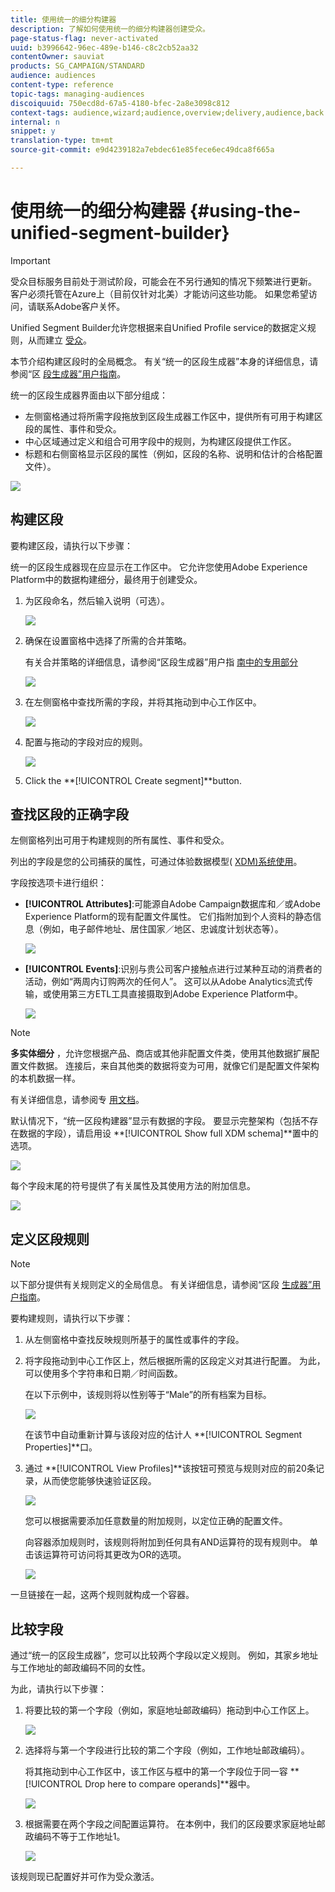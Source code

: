 ```yaml
---
title: 使用统一的细分构建器
description: 了解如何使用统一的细分构建器创建受众。
page-status-flag: never-activated
uuid: b3996642-96ec-489e-b146-c8c2cb52aa32
contentOwner: sauviat
products: SG_CAMPAIGN/STANDARD
audience: audiences
content-type: reference
topic-tags: managing-audiences
discoiquuid: 750ecd8d-67a5-4180-bfec-2a8e3098c812
context-tags: audience,wizard;audience,overview;delivery,audience,back
internal: n
snippet: y
translation-type: tm+mt
source-git-commit: e9d4239182a7ebdec61e85fece6ec49dca8f665a

---
```



# 使用统一的细分构建器 {#using-the-unified-segment-builder}

>[!IMPORTANT]
>
>受众目标服务目前处于测试阶段，可能会在不另行通知的情况下频繁进行更新。 客户必须托管在Azure上（目前仅针对北美）才能访问这些功能。 如果您希望访问，请联系Adobe客户关怀。

Unified Segment Builder允许您根据来自Unified Profile service的数据定义规则，从而建立 [受众](https://www.adobe.io/apis/experienceplatform/home/profile-identity-segmentation.html)。

本节介绍构建区段时的全局概念。 有关“统一的区段生成器”本身的详细信息，请参阅“区 [段生成器”用户指南](https://www.adobe.io/apis/experienceplatform/home/profile-identity-segmentation/profile-identity-segmentation-services.html#!api-specification/markdown/narrative/technical_overview/segmentation/segment-builder-guide.md)。

统一的区段生成器界面由以下部分组成：

* 左侧窗格通过将所需字段拖放到区段生成器工作区中，提供所有可用于构建区段的属性、事件和受众。
* 中心区域通过定义和组合可用字段中的规则，为构建区段提供工作区。
* 标题和右侧窗格显示区段的属性（例如，区段的名称、说明和估计的合格配置文件）。

![](assets/aep_audiences_interface.png)

## 构建区段

要构建区段，请执行以下步骤：

统一的区段生成器现在应显示在工作区中。 它允许您使用Adobe Experience Platform中的数据构建细分，最终用于创建受众。

1. 为区段命名，然后输入说明（可选）。

   ![](assets/aep_audiences_creation_edit_name.png)

1. 确保在设置窗格中选择了所需的合并策略。

   有关合并策略的详细信息，请参阅“区段生成器”用户指 [南中的专用部分](https://www.adobe.io/apis/experienceplatform/home/profile-identity-segmentation/profile-identity-segmentation-services.html#!api-specification/markdown/narrative/technical_overview/segmentation/segment-builder-guide.md)

   ![](assets/aep_audiences_mergepolicy.png)

1. 在左侧窗格中查找所需的字段，并将其拖动到中心工作区中。

   ![](assets/aep_audiences_dragfield.png)

1. 配置与拖动的字段对应的规则。

   ![](assets/aep_audiences_configure_rules.png)

1. Click the **[!UICONTROL Create segment]**button.

## 查找区段的正确字段

左侧窗格列出可用于构建规则的所有属性、事件和受众。

列出的字段是您的公司捕获的属性，可通过体验数据模型( [XDM)系统使用](https://www.adobe.io/apis/experienceplatform/home/xdm.html)。

字段按选项卡进行组织：

* **[!UICONTROL Attributes]**:可能源自Adobe Campaign数据库和／或Adobe Experience Platform的现有配置文件属性。 它们指附加到个人资料的静态信息（例如，电子邮件地址、居住国家／地区、忠诚度计划状态等）。

   ![](assets/aep_audiences_attributestab.png)

* **[!UICONTROL Events]**:识别与贵公司客户接触点进行过某种互动的消费者的活动，例如“两周内订购两次的任何人”。 这可以从Adobe Analytics流式传输，或使用第三方ETL工具直接摄取到Adobe Experience Platform中。

   ![](assets/aep_audiences_eventstab.png)

>[!NOTE]
>
>**多实体细分** ，允许您根据产品、商店或其他非配置文件类，使用其他数据扩展配置文件数据。 连接后，来自其他类的数据将变为可用，就像它们是配置文件架构的本机数据一样。
>
>有关详细信息，请参阅专 [用文档](https://www.adobe.io/apis/experienceplatform/home/profile-identity-segmentation/profile-identity-segmentation-services.html#!api-specification/markdown/narrative/tutorials/segmentation/multi_entity_segmentation.md)。

默认情况下，“统一区段构建器”显示有数据的字段。 要显示完整架构（包括不存在数据的字段），请启用设 **[!UICONTROL Show full XDM schema]**置中的选项。

![](assets/aep_audiences_populatedfields.png)

每个字段末尾的符号提供了有关属性及其使用方法的附加信息。

![](assets/aep_audiences_isymbol.png)

## 定义区段规则

>[!NOTE]
>
>以下部分提供有关规则定义的全局信息。 有关详细信息，请参阅“区段 [生成器”用户指南](https://www.adobe.io/apis/experienceplatform/home/profile-identity-segmentation/profile-identity-segmentation-services.html#!api-specification/markdown/narrative/technical_overview/segmentation/segment-builder-guide.md)。

要构建规则，请执行以下步骤：

1. 从左侧窗格中查找反映规则所基于的属性或事件的字段。

1. 将字段拖动到中心工作区上，然后根据所需的区段定义对其进行配置。 为此，可以使用多个字符串和日期／时间函数。

   在以下示例中，该规则将以性别等于“Male”的所有档案为目标。

   ![](assets/aep_audiences_malegender.png)

   在该节中自动重新计算与该段对应的估计人 **[!UICONTROL Segment Properties]**口。

1. 通过 **[!UICONTROL View Profiles]**该按钮可预览与规则对应的前20条记录，从而使您能够快速验证区段。

   ![](assets/aep_audiences_samplepreview.png)

   您可以根据需要添加任意数量的附加规则，以定位正确的配置文件。

   向容器添加规则时，该规则将附加到任何具有AND运算符的现有规则中。 单击该运算符可访问将其更改为OR的选项。

   ![](assets/aep_audiences_andoperator.png)

一旦链接在一起，这两个规则就构成一个容器。

## 比较字段

通过“统一的区段生成器”，您可以比较两个字段以定义规则。 例如，其家乡地址与工作地址的邮政编码不同的女性。

为此，请执行以下步骤：

1. 将要比较的第一个字段（例如，家庭地址邮政编码）拖动到中心工作区上。

   ![](assets/aep_audiences_comparing_1.png)

1. 选择将与第一个字段进行比较的第二个字段（例如，工作地址邮政编码）。

   将其拖动到中心工作区中，该工作区与框中的第一个字段位于同一容 **[!UICONTROL Drop here to compare operands]**器中。

   ![](assets/aep_audiences_comparing_2.png)

1. 根据需要在两个字段之间配置运算符。 在本例中，我们的区段要求家庭地址邮政编码不等于工作地址1。

   ![](assets/aep_audiences_comparing_3.png)

该规则现已配置好并可作为受众激活。
